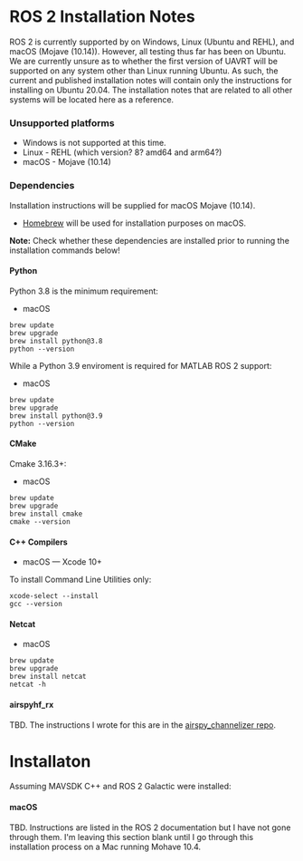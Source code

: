 # ROS 2 Installation Notes 

ROS 2 is currently supported by on Windows, Linux (Ubuntu and REHL), and macOS (Mojave (10.14)). 
However, all testing thus far has been on Ubuntu. We are currently unsure as to whether the 
first version of UAVRT will be supported on any system other than Linux running Ubuntu. 
As such, the current and published installation notes will contain only the instructions for 
installing on Ubuntu 20.04. The installation notes that are related to all other systems 
will be located here as a reference. 

### Unsupported platforms

- Windows is not supported at this time.
- Linux - REHL (which version? 8? amd64 and arm64?)
- macOS - Mojave (10.14)

### Dependencies

Installation instructions will be supplied for macOS Mojave (10.14).

- [Homebrew](https://brew.sh/) will be used for installation purposes on macOS.

**Note:** Check whether these dependencies are installed prior to running the installation commands below!

#### Python

Python 3.8 is the minimum requirement:

- macOS

```
brew update
brew upgrade
brew install python@3.8
python --version
```

While a Python 3.9 enviroment is required for MATLAB ROS 2 support:

- macOS

```
brew update
brew upgrade
brew install python@3.9
python --version
```

#### CMake

Cmake 3.16.3+:

- macOS

```
brew update
brew upgrade
brew install cmake
cmake --version
```

#### C++ Compilers

- macOS — Xcode 10+

To install Command Line Utilities only:

```
xcode-select --install
gcc --version
```

#### Netcat

- macOS

```
brew update
brew upgrade
brew install netcat
netcat -h
```

#### airspyhf_rx

TBD. The instructions I wrote for this are in the [airspy_channelizer repo](https://github.com/dynamic-and-active-systems-lab/airspyhf_channelize#installing-airspyhf_rx). 

# Installaton 

Assuming MAVSDK C++ and ROS 2 Galactic were installed: 

#### macOS

TBD. Instructions are listed in the ROS 2 documentation but I have not gone through them. I'm leaving this section blank until I go through this installation process on a Mac running Mohave 10.4.

